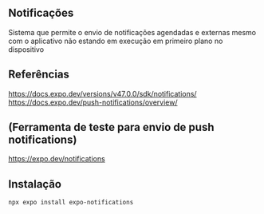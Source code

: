 ## Notificações

Sistema que permite o envio de notificações agendadas e externas mesmo com o aplicativo não estando em execução em primeiro plano no dispositivo

## Referências

https://docs.expo.dev/versions/v47.0.0/sdk/notifications/
https://docs.expo.dev/push-notifications/overview/

## (Ferramenta de teste para envio de push notifications)

https://expo.dev/notifications

## Instalação

`npx expo install expo-notifications`

